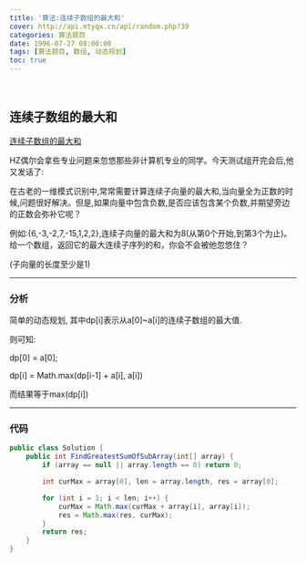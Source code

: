 ```yaml
---
title: '算法:连续子数组的最大和'
cover: http://api.mtyqx.cn/api/random.php?39
categories: 算法题目
date: 1996-07-27 08:00:00
tags: [算法题目, 数组, 动态规划]
toc: true
---
```


<br/>

<!--more-->

## 连续子数组的最大和

[连续子数组的最大和](https://www.nowcoder.com/practice/459bd355da1549fa8a49e350bf3df484?tpId=13&tqId=11183&tPage=2&rp=1&ru=%2Fta%2Fcoding-interviews&qru=%2Fta%2Fcoding-interviews%2Fquestion-ranking)

HZ偶尔会拿些专业问题来忽悠那些非计算机专业的同学。今天测试组开完会后,他又发话了:

在古老的一维模式识别中,常常需要计算连续子向量的最大和,当向量全为正数的时候,问题很好解决。但是,如果向量中包含负数,是否应该包含某个负数,并期望旁边的正数会弥补它呢？

例如:{6,-3,-2,7,-15,1,2,2},连续子向量的最大和为8(从第0个开始,到第3个为止)。给一个数组，返回它的最大连续子序列的和，你会不会被他忽悠住？

(子向量的长度至少是1)

****

### 分析

简单的动态规划, 其中dp[i]表示从a[0]~a[i]的连续子数组的最大值.

则可知:

dp[0] = a[0];

dp[i] = Math.max(dp[i-1] + a[i], a[i])

而结果等于max(dp[i])

****

### 代码

```java
public class Solution {
    public int FindGreatestSumOfSubArray(int[] array) {
        if (array == null || array.length == 0) return 0;

        int curMax = array[0], len = array.length, res = array[0];

        for (int i = 1; i < len; i++) {
            curMax = Math.max(curMax + array[i], array[i]);
            res = Math.max(res, curMax);
        }
        return res;
    }
}
```

